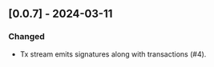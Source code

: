 ## [0.0.7] - 2024-03-11
### Changed
- Tx stream emits signatures along with transactions (#4).

<!-- Item Template -->
<!-- ## [0.0.0] - 2024-03-10
### Added
- Added support for XYZ feature (#1234).
### Changed
- Improved performance of ABC calculation.
### Fixed
- Fixed bug causing application crash under certain conditions (#5678). -->